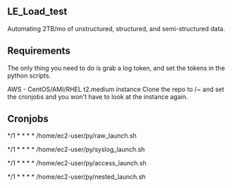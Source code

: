 LE_Load_test
--------------
Automating 2TB/mo of unstructured, structured, and semi-structured data.

Requirements
--------------
The only thing you need to do is grab a log token, and set the tokens in the python scripts.

AWS - CentOS/AMI/RHEL t2.medium instance
Clone the repo to /~ and set the cronjobs and you won't have to look at the instance again.

Cronjobs
--------
*/1 * * * * /home/ec2-user/py/raw_launch.sh

*/1 * * * * /home/ec2-user/py/syslog_launch.sh

*/1 * * * * /home/ec2-user/py/access_launch.sh

*/1 * * * * /home/ec2-user/py/nested_launch.sh
